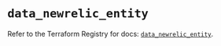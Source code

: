 # `data_newrelic_entity`

Refer to the Terraform Registry for docs: [`data_newrelic_entity`](https://registry.terraform.io/providers/newrelic/newrelic/3.65.0/docs/data-sources/entity).
